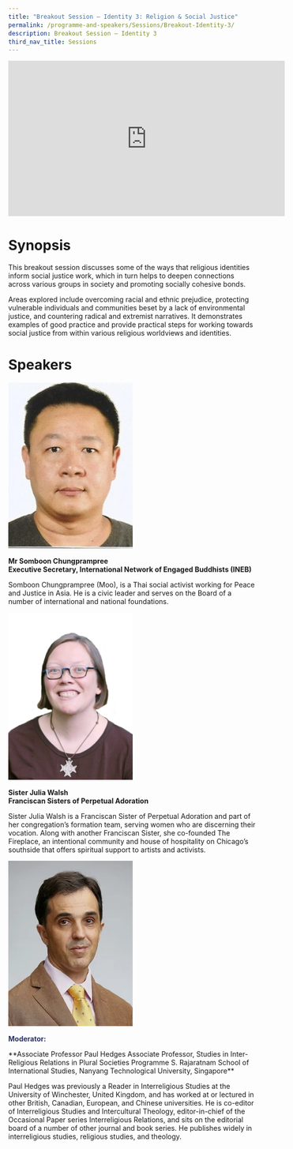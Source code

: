 ```yaml
---
title: "Breakout Session – Identity 3: Religion & Social Justice"
permalink: /programme-and-speakers/Sessions/Breakout-Identity-3/
description: Breakout Session – Identity 3
third_nav_title: Sessions
---
```

<div class="bp-youtube">

<iframe width="560" height="315" src="https://www.youtube.com/embed/oSEmti8idSw" title="YouTube video player" frameborder="0" allow="accelerometer; autoplay; clipboard-write; encrypted-media; gyroscope; picture-in-picture" allowfullscreen></iframe>

</div>

# Synopsis
This breakout session discusses some of the ways that religious identities inform social justice work, which in turn helps to deepen connections across various groups in society and promoting socially cohesive bonds. 

Areas explored include overcoming racial and ethnic prejudice, protecting vulnerable individuals and communities beset by a lack of environmental justice, and countering radical and extremist narratives. It demonstrates examples of good practice and provide practical steps for working towards social justice from within various religious worldviews and identities.
# Speakers
<img src="/images/Somboon.jpg"
     style="width:50%" />

**Mr Somboon Chungprampree  
Executive Secretary, International Network of Engaged Buddhists (INEB)**

Somboon Chungprampree (Moo), is a Thai social activist working for Peace and Justice in Asia. He is a civic leader and serves on the Board of a number of international and national foundations.

<img src="/images/Julia%20Walsh.png"
     style="width:50%" />

**Sister Julia Walsh  
Franciscan Sisters of Perpetual Adoration**

Sister Julia Walsh is a Franciscan Sister of Perpetual Adoration and part of her congregation’s formation team, serving women who are discerning their vocation. Along with another Franciscan Sister, she co-founded The Fireplace, an intentional community and house of hospitality on Chicago’s southside that offers spiritual support to artists and activists.

<img src="/images/Paul%20Hedges.jpg"
     style="width:50%" />

<p style="color:#2B3062"><b>Moderator:</b></p>**Associate Professor Paul Hedges  
Associate Professor, Studies in Inter-Religious Relations in Plural Societies Programme  
S. Rajaratnam School of International Studies, Nanyang Technological University, Singapore**

Paul Hedges was previously a Reader in Interreligious Studies at the University of Winchester, United Kingdom, and has worked at or lectured in other British, Canadian, European, and Chinese universities. He is co-editor of Interreligious Studies and Intercultural Theology, editor-in-chief of the Occasional Paper series Interreligious Relations, and sits on the editorial board of a number of other journal and book series. He publishes widely in interreligious studies, religious studies, and theology.